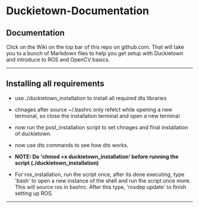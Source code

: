 # Duckietown-Documentation

## Documentation
Click on the Wiki on the top bar of this repo on github.com. That will take you to a bunch of Markdown files to help you get setup with Duckietown and introduce to ROS and OpenCV basics.
________________________________________________________________________________________________

## Installing all requirements

* use ./duckietown_installation to install all required dts libraries
* chnages after source ~/.bashrc only refelct while opening a new termonal, so close the installation terminal and open a new terminal
* now run the post_installation script to set chnages and final installation of duckietown.
* now use dts commands to see how dts works.
* **NOTE: Do 'chmod +x duckietown_installation' before running the script (./duckietown_installation)**

* For ros_installation, run the script once, after its done executing, type 'bash' to open a new instance of the shell and run the script once more. This will source ros in bashrc. After this type, 'rosdep update' to finish setting up ROS.

____________________________________________________________________________________

